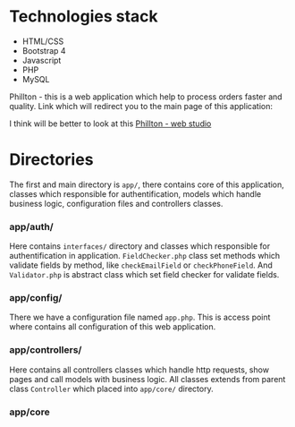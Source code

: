# Technologies stack

- HTML/CSS
- Bootstrap 4
- Javascript
- PHP
- MySQL

Phillton - this is a web application which help to process orders faster and quality.
Link which will redirect you to the main page of this application:

I think will be better to look at this [Phillton - web studio](http://phillton.000webhostapp.com)

# Directories

The first and main directory is `app/`, there contains core of this application, classes which responsible for authentification, models which handle business logic, configuration files and controllers classes.

### app/auth/

Here contains `interfaces/` directory and classes which responsible for authentification in application. `FieldChecker.php` class set methods which validate fields by method, like `checkEmailField` or `checkPhoneField`. And `Validator.php` is abstract class which set field checker
for validate fields.

### app/config/

There we have a configuration file named `app.php`. This is access point where contains all configuration of this web application.

### app/controllers/

Here contains all controllers classes which handle http requests, show pages and call models with business logic. All classes extends from parent class `Controller` which placed into `app/core/` directory.

### app/core

